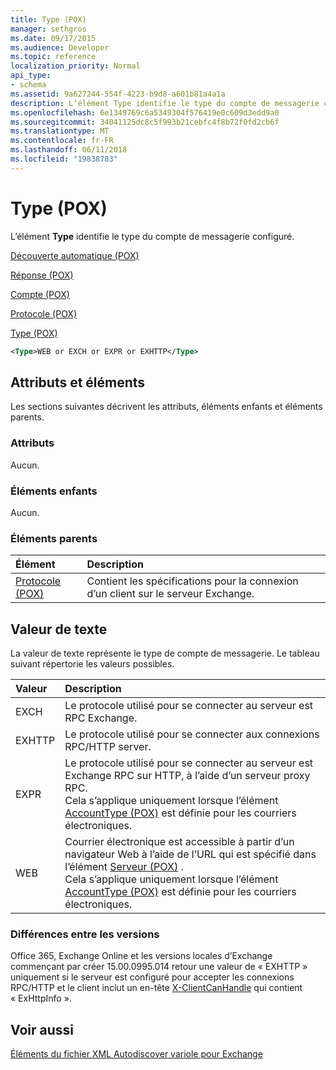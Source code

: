 ```yaml
---
title: Type (POX)
manager: sethgros
ms.date: 09/17/2015
ms.audience: Developer
ms.topic: reference
localization_priority: Normal
api_type:
- schema
ms.assetid: 9a627244-554f-4223-b9d8-a601b81a4a1a
description: L’élément Type identifie le type du compte de messagerie configuré.
ms.openlocfilehash: 6e1349769c6a5349304f576419e0c609d3edd9a0
ms.sourcegitcommit: 34041125dc8c5f993b21cebfc4f8b72f0fd2cb6f
ms.translationtype: MT
ms.contentlocale: fr-FR
ms.lasthandoff: 06/11/2018
ms.locfileid: "19838783"
---
```

# <a name="type-pox"></a>Type (POX)

L’élément **Type** identifie le type du compte de messagerie configuré. 
  
[Découverte automatique (POX)](autodiscover-pox.md)
  
[Réponse (POX)](response-pox.md)
  
[Compte (POX)](account-pox.md)
  
[Protocole (POX)](protocol-pox.md)
  
[Type (POX)](type-pox.md)
  
```XML
<Type>WEB or EXCH or EXPR or EXHTTP</Type>
```

## <a name="attributes-and-elements"></a>Attributs et éléments

Les sections suivantes décrivent les attributs, éléments enfants et éléments parents.
  
### <a name="attributes"></a>Attributs

Aucun.
  
### <a name="child-elements"></a>Éléments enfants

Aucun.
  
### <a name="parent-elements"></a>Éléments parents

|**Élément**|**Description**|
|:-----|:-----|
|[Protocole (POX)](protocol-pox.md) <br/> |Contient les spécifications pour la connexion d’un client sur le serveur Exchange.  <br/> |
   
## <a name="text-value"></a>Valeur de texte

La valeur de texte représente le type de compte de messagerie. Le tableau suivant répertorie les valeurs possibles.
  
|**Valeur**|**Description**|
|:-----|:-----|
|EXCH  <br/> |Le protocole utilisé pour se connecter au serveur est RPC Exchange.  <br/> |
|EXHTTP  <br/> |Le protocole utilisé pour se connecter aux connexions RPC/HTTP server.  <br/> |
|EXPR  <br/> |Le protocole utilisé pour se connecter au serveur est Exchange RPC sur HTTP, à l’aide d’un serveur proxy RPC.  <br/> Cela s’applique uniquement lorsque l’élément [AccountType (POX)](accounttype-pox.md) est définie pour les courriers électroniques.  <br/> |
|WEB  <br/> |Courrier électronique est accessible à partir d’un navigateur Web à l’aide de l’URL qui est spécifié dans l’élément [Serveur (POX)](server-pox.md) .  <br/> Cela s’applique uniquement lorsque l’élément [AccountType (POX)](accounttype-pox.md) est définie pour les courriers électroniques.  <br/> |
   
### <a name="version-differences"></a>Différences entre les versions

Office 365, Exchange Online et les versions locales d’Exchange commençant par créer 15.00.0995.014 retour une valeur de « EXHTTP » uniquement si le serveur est configuré pour accepter les connexions RPC/HTTP et le client inclut un en-tête [X-ClientCanHandle](pox-autodiscover-request-for-exchange.md) qui contient « ExHttpInfo ». 
  
## <a name="see-also"></a>Voir aussi



[Éléments du fichier XML Autodiscover variole pour Exchange](pox-autodiscover-xml-elements-for-exchange.md)

